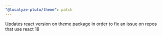 ```yaml
---
"@localyze-pluto/theme": patch
---
```


Updates react version on theme package in order to fix an issue on repos that use react 18
